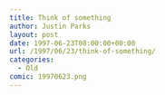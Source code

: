 ```yaml
---
title: Think of something
author: Justin Parks
layout: post
date: 1997-06-23T08:00:00+00:00
url: /1997/06/23/think-of-something/
categories:
  - Old
comic: 19970623.png
---
```

